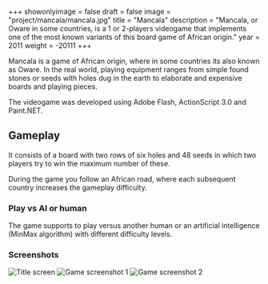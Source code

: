 +++
showonlyimage = false
draft = false
image = "project/mancala/mancala.jpg"
title = "Mancala"
description = "Mancala, or Oware in some countries, is a 1 or 2-players videogame that implements one of the most known variants of this board game of African origin."
year = 2011
weight = -20111
+++

Mancala is a game of African origin, where in some countries its also known as Oware. In the real world, playing equipment ranges from simple found stones or seeds with holes dug in the earth to elaborate and expensive boards and playing pieces.

The videogame was developed using Adobe Flash, ActionScript 3.0 and Paint.NET.

## Gameplay

It consists of a board with two rows of six holes and 48 seeds in which two players try to win the maximum number of these.

During the game you follow an African road, where each subsequent country increases the gameplay difficulty.

### Play vs AI or human

The game supports to play versus another human or an artificial intelligence (MinMax algorithm) with different difficulty levels.

### Screenshots

![Title screen](/project/mancala/title.jpg)
![Game screenshot 1](/project/mancala/game.jpg)
![Game screenshot 2](/project/mancala/levels.jpg)
